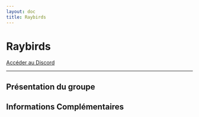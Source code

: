 ```yaml
---
layout: doc
title: Raybirds
---
```


# Raybirds

[Accéder au Discord](https://discord.gg/QBGgC3Df2G)

---
## Présentation du groupe


## Informations Complémentaires
